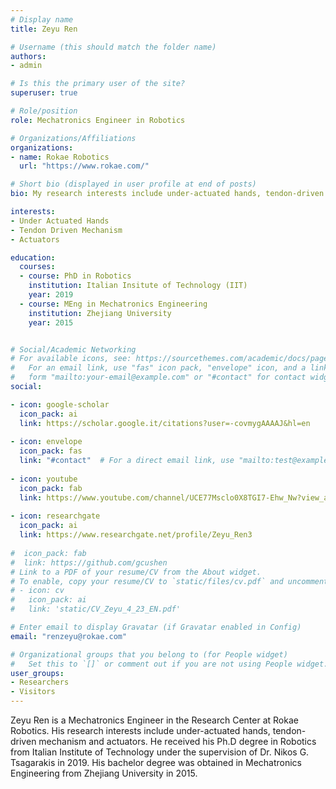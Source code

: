 ```yaml
---
# Display name
title: Zeyu Ren

# Username (this should match the folder name)
authors:
- admin

# Is this the primary user of the site?
superuser: true

# Role/position
role: Mechatronics Engineer in Robotics

# Organizations/Affiliations
organizations:
- name: Rokae Robotics
  url: "https://www.rokae.com/"

# Short bio (displayed in user profile at end of posts)
bio: My research interests include under-actuated hands, tendon-driven mechanism, actuators and mechatronis design.

interests:
- Under Actuated Hands
- Tendon Driven Mechanism
- Actuators

education:
  courses:
  - course: PhD in Robotics
    institution: Italian Insitute of Technology (IIT)
    year: 2019
  - course: MEng in Mechatronics Engineering
    institution: Zhejiang University
    year: 2015


# Social/Academic Networking
# For available icons, see: https://sourcethemes.com/academic/docs/page-builder/#icons
#   For an email link, use "fas" icon pack, "envelope" icon, and a link in the
#   form "mailto:your-email@example.com" or "#contact" for contact widget.
social:

- icon: google-scholar
  icon_pack: ai
  link: https://scholar.google.it/citations?user=-covmygAAAAJ&hl=en
  
- icon: envelope
  icon_pack: fas
  link: "#contact"  # For a direct email link, use "mailto:test@example.org".
  
- icon: youtube
  icon_pack: fab
  link: https://www.youtube.com/channel/UCE77Msclo0X8TGI7-Ehw_Nw?view_as=subscriber
  
- icon: researchgate
  icon_pack: ai
  link: https://www.researchgate.net/profile/Zeyu_Ren3
  
#  icon_pack: fab
#  link: https://github.com/gcushen
# Link to a PDF of your resume/CV from the About widget.
# To enable, copy your resume/CV to `static/files/cv.pdf` and uncomment the lines below.
# - icon: cv
#   icon_pack: ai
#   link: 'static/CV_Zeyu_4_23_EN.pdf'

# Enter email to display Gravatar (if Gravatar enabled in Config)
email: "renzeyu@rokae.com"

# Organizational groups that you belong to (for People widget)
#   Set this to `[]` or comment out if you are not using People widget.
user_groups:
- Researchers
- Visitors
---
```


Zeyu Ren is a Mechatronics Engineer in the Research Center at Rokae Robotics. His research interests include under-actuated hands, tendon-driven mechanism and actuators. He received his Ph.D degree in Robotics from Italian Institute of Technology under the supervision of Dr. Nikos G. Tsagarakis in 2019. His bachelor degree was obtained in Mechatronics Engineering from Zhejiang University in 2015.
